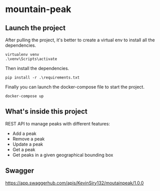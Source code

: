 # mountain-peak

## Launch the project
After pulling the project, it's better to create a virtual env to install all the dependencies.

```
virtualenv venv
.\venv\Scripts\activate
```

Then install the dependencies.

```
pip install -r .\requirements.txt
```

Finally you can launch the docker-compose file to start the project.

```
docker-compose up
```

## What's inside this project
REST API to manage peaks with different features:

* Add a peak
* Remove a peak
* Update a peak
* Get a peak
* Get peaks in a given geographical bounding box

## Swagger
https://app.swaggerhub.com/apis/KevinSiry132/moutainpeak/1.0.0